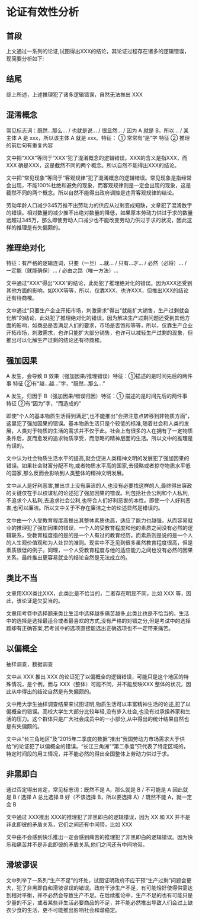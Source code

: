 # 论证有效性分析

## 首段

上文通过一系列的论证,试图得出XXX的结论，其论证过程存在诸多的逻辑错误，现简要分析如下:

## 结尾

综上所述，上述推理犯了诸多逻辑错误，自然无法推出 XXX

## 混淆概念

常见标志词：既然...那么... / 也就是说... / 很显然... / 因为 A 就是 B，所以... / 某主体 A 是 xxx，所以该主体 A 就是 xxx。特征： ① 常常有“是”字 特征  ② 推理的前后句有重复内容

文中把“XXX”等同于“XXX”犯了混淆概念的逻辑错误。XXX的含义是指XXX，而XXX 确是XXX，这是截然不同的两个概念。所以自然不能得出XXX的结论。

文中把“常见现象”等同于“客观规律”犯了混淆概念的逻辑错误。常见现象是指经常会出现，不能100%杜绝和避免的现象，而客观规律则是一定会出现的现象，这是截然不同的两个概念。所以自然不能得出政府调控是违背客观规律的结论。

劳动年龄人口减少345万推不出劳动力的供应从过剩变成短缺，文章犯了混淆数字的错误。相对数量的减少推不出绝对数量的降低，如果原本劳动力供过于求的数量远超过345万，那么即使劳动人口减少也不能改变劳动力供过于求的状况，因此这样的推理是有失偏颇的。


## 推理绝对化

特征：有严格的逻辑连词，只要（一旦）...就... / 只有...才... / 必然（必将）... / 一定能（就能确保）... / 必由之路（唯一方法）...

文中通过“XXX”得出“XXX”的结论，此处犯了推理绝对化的错误。因为XXX还受到其他方面的影响，如XXX等等，所以，仅靠XXX，也许XXX，但推出XXX的结论还有待商榷。

文中通过“只要生产企业开拓市场，刺激需求”得出“就能扩大销售，生产过剩就会化解”的结论，此处犯了推理绝对化的错误。因为解决生产过剩问题还受到其他方面的影响，如商品是否满足人们的要求，市场是否饱和等等，所以，仅靠生产企业开拓市场，刺激需求，也许只能扩大部分销售，也许可以减轻生产过剩的现象，但推出可以化解生产过剩的结论还有待商榷。


## 强加因果

A 发生，会导致 B 效果（强加因果/推理错误）特征：①描述的是时间先后的两件事 特征 ②有“越...越...”字，“既然...那么...”

A 发生，归因于 B（强加因果/错误归因）特征：① 描述的是时间先后的两件事 特征 ②有“因为”字，“而造成的”

即使“个人的基本物质生活得到满足”,也不能推出“会把注意点转移到非物质方面”，这里犯了强加因果的错误。基本物质生活只是个较低的标准,随着社会和人类的发展，人类对于物质的生活的需求并不仅于此。社会上有很多的人在拥有了一定物质条件后，反而愈发的追求物质享受，而忽略的精神层面的生活。所以文中的推理是有误的。

文中认为社会物质生活水平的提高,就会促进人类精神文明的发展犯了强加因果的错误。如果社会财富分配不均,或者物质水平高的国家,去侵略或者掠夺物质水平低的国家,那么反而会影响到人类整体的精神文明发展。

文中从人是好利恶害,推出世上没有廉洁的人,也没有必要找这样的人,最终得出廉政的关键仅在于以权谋私的论述犯了强加因果的错误。利包括社会公利和个人私利,不追求个人私利,去追求社会公利,也符合人们好利恶害的本性。即使一个人好利恶害,也可以廉洁。所以文中关于不存在廉洁之士的论述显然是错误的。

文中由一个人受教育程度高推出其整体素质也高，适应了能力也越强，从而容易就业的推理犯了强加因果的错误，一个人的受教育程度和他的素质之间没有必然的逻辑联系，受教育程度指的是的是一个人有过的教育经历，而素质则是说的是一个人的人生观价值观和为人处世的准则。现实中不乏见到很多虽然教育程度很高，但是素质很低的例子。同理，一个人受教育程度与他的适应能力之间也没有必然的因果关系，最终推出更容易就业的结论自然是无法成立的。


## 类比不当

文章用XXX类比XXX，此类比是不恰当的，二者存在明显不同，比如 XXX 等，因此，该论证是欠妥当的。

文章用考卷中选择题来类比生活中选择越多痛苦越多,此类比也是不恰当的。生活中的选择是选择最适合或者最喜欢的方式,没有严格的对错之分,但是考试中的选择题却有正确答案,若考试中的选项直接能选出正确选项也不一定带来痛苦。


## 以偏概全

抽样调查，数据调查

文中从 XXX 推出 XXX 的论证犯了以偏概全的逻辑错误，可能只是这个地区的特殊情况，是个例，而与 XXX（整体）可能不同，并不能反映XXX 整体的状况，因此从中得出的结论自然是有失偏颇的。

文中用大学生抽样调查结果来试图证明,物质生活可以丰富精神生活的论述,犯了以偏概全的错误。高校大学生大部分比较年轻,没有步入社会,也没有过承担养家和生活的压力。这个群体只是广大社会成员中的一小部分,从中得出的统计结果自然也是有失偏颇的。

文中从“长三角地区”及“2015年二季度的数据”推出“我国劳动力市场需求大于供给”的论证犯了以偏概全的错误。“长江三角洲”“第二季度”只代表了特定区域的，特定时间段的用工情况，并不能必然的得出全国整体上劳动力供过于求。


## 非黑即白

通过否定得出肯定，常见标志词：既然不是 A，那么就是 B / 不可能是 A 因此就是 B / 选择 A 总比选择 B 好（不该选择 B，所以要选择 A）/ 既然不能 A，就一定会 B

文中通过 XXX推出 XXX的推理犯了非黑即白的逻辑错误，因为 XX 和 XX 并不是非此即彼的矛盾关系，它们之间还有中间带，比如 XXX

文中由不会感到快乐推出一定会感到痛苦的推理犯了非黑即白的逻辑错误。因为快乐和痛苦并不是非此即彼的矛盾关系,他们之间还有中间地带。


## 滑坡谬误

文中列举了一系列“生产不足”的坏处，试图证明政府不应干预“生产过剩”问题会更大，犯了非黑即白和滑坡谬误的错误。政府干涉生产不足，有可能恰好使得供需达到相对平衡，并不必然会导致生产不足。在后续推论中，生产不足的也有可能只是少量的不足，或者某些非生活必要商品的不足，并不能必然推出导致人们会过上缺衣少食的生活，更不可能推出影响社会和谐稳定。